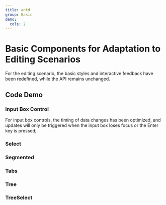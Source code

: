```yaml
---
title: antd
group: Basic
demo:
  cols: 2
---
```


# Basic Components for Adaptation to Editing Scenarios

For the editing scenario, the basic styles and interactive feedback have been redefined, while the API remains unchanged.

## Code Demo

### Input Box Control

For input box controls, the timing of data changes has been optimized, and updates will only be triggered when the input box loses focus or the Enter key is pressed;

<code src="./demos/basic.tsx" ></code> <code src="./demos/inputNumber.tsx" ></code>

### Select

<code src="./demos/select.tsx" ></code>

### Segmented

<code src="./demos/segmented.tsx" ></code>

### Tabs

<code src="./demos/tabs.tsx" ></code>

### Tree

<code src="./demos/tree.tsx" ></code>

### TreeSelect

<code src="./demos/treeselect.tsx" ></code>
